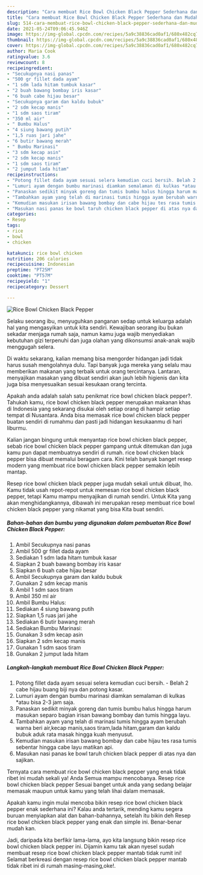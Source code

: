 ```yaml
---
description: "Cara membuat Rice Bowl Chicken Black Pepper Sederhana dan Mudah Dibuat"
title: "Cara membuat Rice Bowl Chicken Black Pepper Sederhana dan Mudah Dibuat"
slug: 514-cara-membuat-rice-bowl-chicken-black-pepper-sederhana-dan-mudah-dibuat
date: 2021-05-24T09:06:45.946Z
image: https://img-global.cpcdn.com/recipes/5a9c38836cad0af1/680x482cq70/rice-bowl-chicken-black-pepper-foto-resep-utama.jpg
thumbnail: https://img-global.cpcdn.com/recipes/5a9c38836cad0af1/680x482cq70/rice-bowl-chicken-black-pepper-foto-resep-utama.jpg
cover: https://img-global.cpcdn.com/recipes/5a9c38836cad0af1/680x482cq70/rice-bowl-chicken-black-pepper-foto-resep-utama.jpg
author: Maria Cook
ratingvalue: 3.6
reviewcount: 8
recipeingredient:
- "Secukupnya nasi panas"
- "500 gr fillet dada ayam"
- "1 sdm lada hitam tumbuk kasar"
- "2 buah bawang bombay iris kasar"
- "6 buah cabe hijau besar"
- "Secukupnya garam dan kaldu bubuk"
- "2 sdm kecap manis"
- "1 sdm saos tiram"
- "350 ml air"
- " Bumbu Halus"
- "4 siung bawang putih"
- "1,5 ruas jari jahe"
- "6 butir bawang merah"
- " Bumbu Marinasi"
- "3 sdm kecap asin"
- "2 sdm kecap manis"
- "1 sdm saos tiram"
- "2 jumput lada hitam"
recipeinstructions:
- "Potong fillet dada ayam sesuai selera kemudian cuci bersih. Belah 2 cabe hijau buang biji nya dan potong kasar."
- "Lumuri ayam dengan bumbu marinasi diamkan semalaman di kulkas *atau bisa 2-3 jam saja."
- "Panaskan sedikit minyak goreng dan tumis bumbu halus hingga harum masukan separo bagian irisan bawang bombay dan tumis hingga layu."
- "Tambahkan ayam yang telah di marinasi tumis hingga ayam berubah warna beri air,kecap manis,saos tiram,lada hitam,garam dan kaldu bubuk aduk rata masak hingga kuah menyusut."
- "Kemudian masukan irisan bawang bombay dan cabe hijau tes rasa tumis sebentar hingga cabe layu matikan api."
- "Masukan nasi panas ke bowl taruh chicken black pepper di atas nya dan sajikan."
categories:
- Resep
tags:
- rice
- bowl
- chicken

katakunci: rice bowl chicken 
nutrition: 206 calories
recipecuisine: Indonesian
preptime: "PT25M"
cooktime: "PT57M"
recipeyield: "1"
recipecategory: Dessert

---
```



![Rice Bowl Chicken Black Pepper](https://img-global.cpcdn.com/recipes/5a9c38836cad0af1/680x482cq70/rice-bowl-chicken-black-pepper-foto-resep-utama.jpg)

Selaku seorang ibu, menyuguhkan panganan sedap untuk keluarga adalah hal yang mengasyikan untuk kita sendiri. Kewajiban seorang ibu bukan sekadar menjaga rumah saja, namun kamu juga wajib menyediakan kebutuhan gizi terpenuhi dan juga olahan yang dikonsumsi anak-anak wajib menggugah selera.

Di waktu  sekarang, kalian memang bisa mengorder hidangan jadi tidak harus susah mengolahnya dulu. Tapi banyak juga mereka yang selalu mau memberikan makanan yang terbaik untuk orang tercintanya. Lantaran, menyajikan masakan yang dibuat sendiri akan jauh lebih higienis dan kita juga bisa menyesuaikan sesuai kesukaan orang tercinta. 



Apakah anda adalah salah satu penikmat rice bowl chicken black pepper?. Tahukah kamu, rice bowl chicken black pepper merupakan makanan khas di Indonesia yang sekarang disukai oleh setiap orang di hampir setiap tempat di Nusantara. Anda bisa memasak rice bowl chicken black pepper buatan sendiri di rumahmu dan pasti jadi hidangan kesukaanmu di hari liburmu.

Kalian jangan bingung untuk menyantap rice bowl chicken black pepper, sebab rice bowl chicken black pepper gampang untuk ditemukan dan juga kamu pun dapat membuatnya sendiri di rumah. rice bowl chicken black pepper bisa dibuat memalui beragam cara. Kini telah banyak banget resep modern yang membuat rice bowl chicken black pepper semakin lebih mantap.

Resep rice bowl chicken black pepper juga mudah sekali untuk dibuat, lho. Kamu tidak usah repot-repot untuk memesan rice bowl chicken black pepper, tetapi Kamu mampu menyajikan di rumah sendiri. Untuk Kita yang akan menghidangkannya, dibawah ini merupakan resep membuat rice bowl chicken black pepper yang nikamat yang bisa Kita buat sendiri.

<!--inarticleads1-->

##### Bahan-bahan dan bumbu yang digunakan dalam pembuatan Rice Bowl Chicken Black Pepper:

1. Ambil Secukupnya nasi panas
1. Ambil 500 gr fillet dada ayam
1. Sediakan 1 sdm lada hitam tumbuk kasar
1. Siapkan 2 buah bawang bombay iris kasar
1. Siapkan 6 buah cabe hijau besar
1. Ambil Secukupnya garam dan kaldu bubuk
1. Gunakan 2 sdm kecap manis
1. Ambil 1 sdm saos tiram
1. Ambil 350 ml air
1. Ambil  Bumbu Halus:
1. Sediakan 4 siung bawang putih
1. Siapkan 1,5 ruas jari jahe
1. Sediakan 6 butir bawang merah
1. Sediakan  Bumbu Marinasi:
1. Gunakan 3 sdm kecap asin
1. Siapkan 2 sdm kecap manis
1. Gunakan 1 sdm saos tiram
1. Gunakan 2 jumput lada hitam




<!--inarticleads2-->

##### Langkah-langkah membuat Rice Bowl Chicken Black Pepper:

1. Potong fillet dada ayam sesuai selera kemudian cuci bersih. - Belah 2 cabe hijau buang biji nya dan potong kasar.
1. Lumuri ayam dengan bumbu marinasi diamkan semalaman di kulkas *atau bisa 2-3 jam saja.
1. Panaskan sedikit minyak goreng dan tumis bumbu halus hingga harum masukan separo bagian irisan bawang bombay dan tumis hingga layu.
1. Tambahkan ayam yang telah di marinasi tumis hingga ayam berubah warna beri air,kecap manis,saos tiram,lada hitam,garam dan kaldu bubuk aduk rata masak hingga kuah menyusut.
1. Kemudian masukan irisan bawang bombay dan cabe hijau tes rasa tumis sebentar hingga cabe layu matikan api.
1. Masukan nasi panas ke bowl taruh chicken black pepper di atas nya dan sajikan.




Ternyata cara membuat rice bowl chicken black pepper yang enak tidak ribet ini mudah sekali ya! Anda Semua mampu mencobanya. Resep rice bowl chicken black pepper Sesuai banget untuk anda yang sedang belajar memasak maupun untuk kamu yang telah lihai dalam memasak.

Apakah kamu ingin mulai mencoba bikin resep rice bowl chicken black pepper enak sederhana ini? Kalau anda tertarik, mending kamu segera buruan menyiapkan alat dan bahan-bahannya, setelah itu bikin deh Resep rice bowl chicken black pepper yang enak dan simple ini. Benar-benar mudah kan. 

Jadi, daripada kita berfikir lama-lama, ayo kita langsung bikin resep rice bowl chicken black pepper ini. Dijamin kamu tak akan nyesel sudah membuat resep rice bowl chicken black pepper mantab tidak rumit ini! Selamat berkreasi dengan resep rice bowl chicken black pepper mantab tidak ribet ini di rumah masing-masing,oke!.

